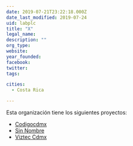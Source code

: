 ```yaml
---
date: 2019-07-21T23:22:18.000Z
date_last_modified: 2019-07-24
uid: labplc
title: "X"
legal_name: 
description: ""
org_type: 
website: 
year_founded: 
facebook: 
twitter: 
tags:

cities: 
  - Costa Rica

---
```


Esta organización tiene los siguientes proyectos:

- [Codigocdmx](/i/codigocdmx.html)
- [Sin Nombre](/i/sin-nombre.html)
- [Viztec Cdmx](/i/viztec-cdmx.html)
